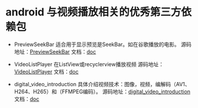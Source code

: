 # android 与视频播放相关的优秀第三方依赖包

* PreviewSeekBar 适合用于显示预览是SeekBar。如在谷歌播放的电影。
源码地址：[PreviewSeekBar](https://github.com/rubensousa/PreviewSeekBar) 文档：[doc](https://github.com/rubensousa/PreviewSeekBar/blob/master/README.md)

* VideoListPlayer 在ListView或recyclerview播放视频
源码地址：[VideoListPlayer](https://github.com/waynell/VideoListPlayer) 文档：[doc](https://github.com/waynell/VideoListPlayer/blob/master/README.md)

* digital_video_introduction 具体介绍视频技术：图像，视频，编解码（AV1、H264、H265）和（FFMPEG编码）。
源码地址：[digital_video_introduction](https://github.com/leandromoreira/digital_video_introduction) 文档：[doc](https://github.com/leandromoreira/digital_video_introduction/blob/master/README.md)
